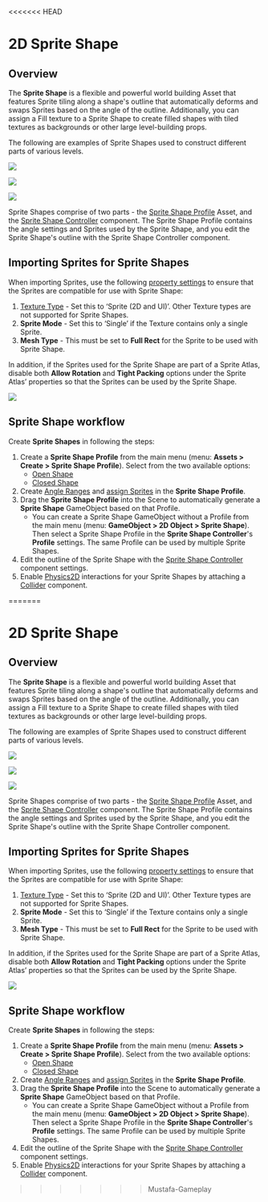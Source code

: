 <<<<<<< HEAD
# 2D Sprite Shape

## Overview

The __Sprite Shape__ is a flexible and powerful world building Asset that features Sprite tiling along a shape's outline that automatically deforms and swaps Sprites based on the angle of the outline.  Additionally, you can assign a Fill texture to a Sprite Shape to create filled shapes with tiled textures as backgrounds or other large level-building props. 

The following are examples of Sprite Shapes used to construct different parts of various levels.

![](images/2D_SpriteShape_1.png)

![](images/2D_SpriteShape_2.png)

![](images/2D_SpriteShape_3.png)



Sprite Shapes comprise of two parts - the [Sprite Shape Profile](SSProfile.md) Asset, and the [Sprite Shape Controller](SSController.md) component. The Sprite Shape Profile contains the angle settings and Sprites used by the Sprite Shape, and you edit the Sprite Shape's outline with the Sprite Shape Controller component.

## Importing Sprites for Sprite Shapes

When importing Sprites, use the following [property settings](https://docs.unity3d.com/Manual/TextureTypes.html#Sprite) to ensure that the Sprites are compatible for use with Sprite Shape:

1. [Texture Type](https://docs.unity3d.com/Manual/TextureTypes.html#Sprite) - Set this to ‘Sprite (2D and UI)’. Other Texture types are not supported for Sprite Shapes.
2. **Sprite Mode** - Set this to ‘Single’ if the Texture contains only a single Sprite.
3. __Mesh Type__ - This must be set to __Full Rect__ for the Sprite to be used with Sprite Shape.

In addition, if the Sprites used for the Sprite Shape are part of a Sprite Atlas, disable both **Allow Rotation** and **Tight Packing** options under the Sprite Atlas’ properties so that the Sprites can be used by the Sprite Shape.

![](images/SpriteAtlas_properties.png)

## Sprite Shape workflow

Create __Sprite Shapes__ in following the steps:

1. Create a __Sprite Shape Profile__ from the main menu (menu: __Assets > Create > Sprite Shape Profile__). Select from the two available options: 
   - [Open Shape](SSProfile.html#open-shape)
   - [Closed Shape](SSProfile.html#closed-shape)
2. Create [Angle Ranges](SSProfile.html#creating-angle-ranges) and [assign Sprites](SSProfile.html#assigning-sprites) in the __Sprite Shape Profile__.
3. Drag the __Sprite Shape Profile__ into the Scene to automatically generate a __Sprite Shape__ GameObject based on that Profile. 
   - You can create a Sprite Shape GameObject without a Profile from the main menu (menu: __GameObject > 2D Object > Sprite Shape__). Then select a Sprite Shape Profile in the __Sprite Shape Controller__'s __Profile__ settings. The same Profile can be used by multiple Sprite Shapes.   
4. Edit the outline of the Sprite Shape with the [Sprite Shape Controller](SSController.md) component settings.
5. Enable [Physics2D](https://docs.unity3d.com/Manual/class-Physics2DManager.html) interactions for your Sprite Shapes by attaching a [Collider](SSCollision.md) component.

=======
# 2D Sprite Shape

## Overview

The __Sprite Shape__ is a flexible and powerful world building Asset that features Sprite tiling along a shape's outline that automatically deforms and swaps Sprites based on the angle of the outline.  Additionally, you can assign a Fill texture to a Sprite Shape to create filled shapes with tiled textures as backgrounds or other large level-building props. 

The following are examples of Sprite Shapes used to construct different parts of various levels.

![](images/2D_SpriteShape_1.png)

![](images/2D_SpriteShape_2.png)

![](images/2D_SpriteShape_3.png)



Sprite Shapes comprise of two parts - the [Sprite Shape Profile](SSProfile.md) Asset, and the [Sprite Shape Controller](SSController.md) component. The Sprite Shape Profile contains the angle settings and Sprites used by the Sprite Shape, and you edit the Sprite Shape's outline with the Sprite Shape Controller component.

## Importing Sprites for Sprite Shapes

When importing Sprites, use the following [property settings](https://docs.unity3d.com/Manual/TextureTypes.html#Sprite) to ensure that the Sprites are compatible for use with Sprite Shape:

1. [Texture Type](https://docs.unity3d.com/Manual/TextureTypes.html#Sprite) - Set this to ‘Sprite (2D and UI)’. Other Texture types are not supported for Sprite Shapes.
2. **Sprite Mode** - Set this to ‘Single’ if the Texture contains only a single Sprite.
3. __Mesh Type__ - This must be set to __Full Rect__ for the Sprite to be used with Sprite Shape.

In addition, if the Sprites used for the Sprite Shape are part of a Sprite Atlas, disable both **Allow Rotation** and **Tight Packing** options under the Sprite Atlas’ properties so that the Sprites can be used by the Sprite Shape.

![](images/SpriteAtlas_properties.png)

## Sprite Shape workflow

Create __Sprite Shapes__ in following the steps:

1. Create a __Sprite Shape Profile__ from the main menu (menu: __Assets > Create > Sprite Shape Profile__). Select from the two available options: 
   - [Open Shape](SSProfile.html#open-shape)
   - [Closed Shape](SSProfile.html#closed-shape)
2. Create [Angle Ranges](SSProfile.html#creating-angle-ranges) and [assign Sprites](SSProfile.html#assigning-sprites) in the __Sprite Shape Profile__.
3. Drag the __Sprite Shape Profile__ into the Scene to automatically generate a __Sprite Shape__ GameObject based on that Profile. 
   - You can create a Sprite Shape GameObject without a Profile from the main menu (menu: __GameObject > 2D Object > Sprite Shape__). Then select a Sprite Shape Profile in the __Sprite Shape Controller__'s __Profile__ settings. The same Profile can be used by multiple Sprite Shapes.   
4. Edit the outline of the Sprite Shape with the [Sprite Shape Controller](SSController.md) component settings.
5. Enable [Physics2D](https://docs.unity3d.com/Manual/class-Physics2DManager.html) interactions for your Sprite Shapes by attaching a [Collider](SSCollision.md) component.

>>>>>>> Mustafa-Gameplay
